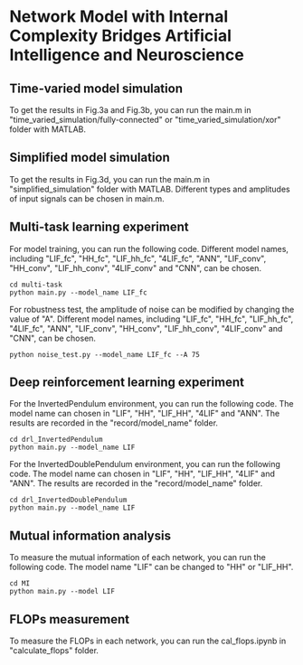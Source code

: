 # Network Model with  Internal Complexity Bridges Artificial Intelligence and Neuroscience
## Time-varied model simulation
To get the results in Fig.3a and Fig.3b, you can run the main.m in "time_varied_simulation/fully-connected" or "time_varied_simulation/xor" folder with MATLAB.

## Simplified model simulation
To get the results in Fig.3d, you can run the main.m in "simplified_simulation" folder with MATLAB. Different types and amplitudes of input signals can be chosen in main.m.

## Multi-task learning experiment
For model training, you can run the following code. Different model names, including "LIF_fc", "HH_fc", "LIF_hh_fc", "4LIF_fc", "ANN", "LIF_conv", "HH_conv", "LIF_hh_conv", "4LIF_conv" and "CNN", can be chosen.
````
cd multi-task
python main.py --model_name LIF_fc
````
For robustness test, the amplitude of noise can be modified by changing the value of "A". Different model names, including "LIF_fc", "HH_fc", "LIF_hh_fc", "4LIF_fc", "ANN", "LIF_conv", "HH_conv", "LIF_hh_conv", "4LIF_conv" and "CNN", can be chosen.
````
python noise_test.py --model_name LIF_fc --A 75
````

## Deep reinforcement learning experiment
For the InvertedPendulum environment, you can run the following code. The model name can chosen in "LIF", "HH", "LIF_HH", "4LIF" and "ANN". The results are recorded in the "record/model_name" folder.
````
cd drl_InvertedPendulum
python main.py --model_name LIF
````
For the InvertedDoublePendulum environment, you can run the following code. The model name can chosen in "LIF", "HH", "LIF_HH", "4LIF" and "ANN". The results are recorded in the "record/model_name" folder.
````
cd drl_InvertedDoublePendulum
python main.py --model_name LIF
````

## Mutual information analysis
To measure the mutual information of each network, you can run the following code. The model name "LIF" can be changed to "HH" or "LIF_HH".
````
cd MI
python main.py --model LIF
````

## FLOPs measurement
To measure the FLOPs in each network, you can run the cal_flops.ipynb in "calculate_flops" folder.
